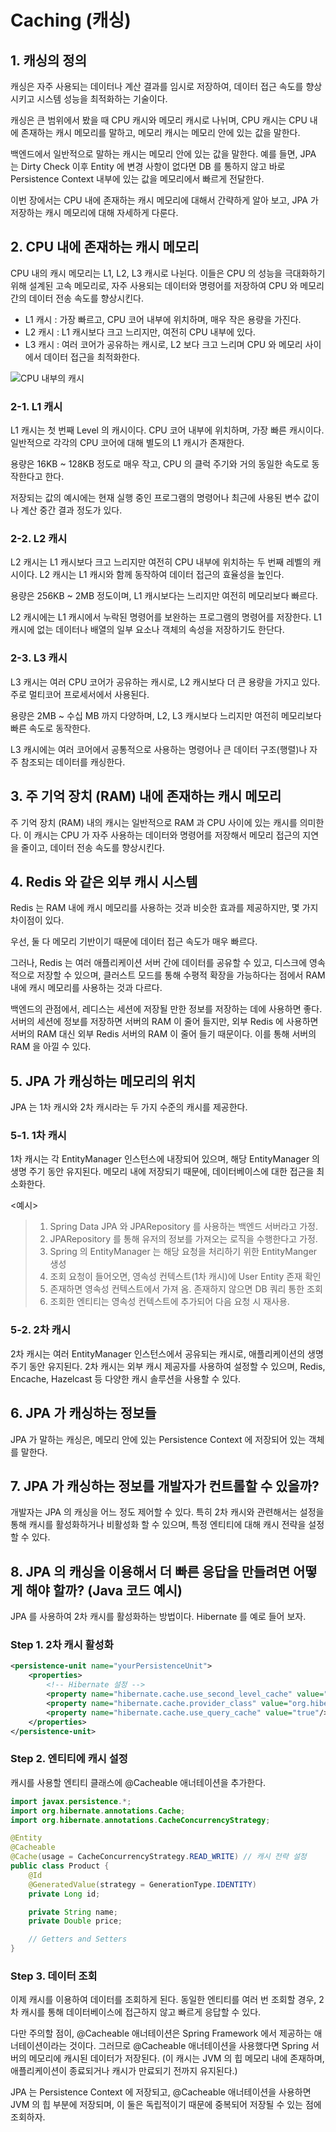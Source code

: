 # Caching (캐싱)

## 1. 캐싱의 정의
캐싱은 자주 사용되는 데이터나 계산 결과를 임시로 저장하여, 데이터 접근 속도를 향상시키고 시스템 성능을 최적화하는 기술이다.

캐싱은 큰 범위에서 봤을 때 CPU 캐시와 메모리 캐시로 나뉘며, CPU 캐시는 CPU 내에 존재하는 캐시 메모리를 말하고, 메모리 캐시는 메모리 안에 있는 값을 말한다.

백엔드에서 일반적으로 말하는 캐시는 메모리 안에 있는 값을 말한다. 예를 들면, JPA 는 Dirty Check 이후 Entity 에 변경 사항이 없다면 DB 를 통하지 않고 바로 Persistence Context 내부에 있는 값을 메모리에서 빠르게 전달한다.

이번 장에서는 CPU 내에 존재하는 캐시 메모리에 대해서 간략하게 알아 보고, JPA 가 저장하는 캐시 메모리에 대해 자세하게 다룬다.

## 2. CPU 내에 존재하는 캐시 메모리
CPU 내의 캐시 메모리는 L1, L2, L3 캐시로 나뉜다. 이들은 CPU 의 성능을 극대화하기 위해 설계된 고속 메모리로, 자주 사용되는 데이터와 명령어를 저장하여 CPU 와 메모리 간의 데이터 전송 속도를 향상시킨다.

- L1 캐시 : 가장 빠르고, CPU 코어 내부에 위치하며, 매우 작은 용량을 가진다.
- L2 캐시 : L1 캐시보다 크고 느리지만, 여전히 CPU 내부에 있다.
- L3 캐시 : 여러 코어가 공유하는 캐시로, L2 보다 크고 느리며 CPU 와 메모리 사이에서 데이터 접근을 최적화한다.

![CPU 내부의 캐시](../../../99_img/cpu_cache.png)

### 2-1. L1 캐시
L1 캐시는 첫 번째 Level 의 캐시이다. CPU 코어 내부에 위치하며, 가장 빠른 캐시이다. 일반적으로 각각의 CPU 코어에 대해 별도의 L1 캐시가 존재한다.

용량은 16KB ~ 128KB 정도로 매우 작고, CPU 의 클럭 주기와 거의 동일한 속도로 동작한다고 한다.

저장되는 값의 예시에는 현재 실행 중인 프로그램의 명령어나 최근에 사용된 변수 값이나 계산 중간 결과 정도가 있다.

### 2-2. L2 캐시
L2 캐시는 L1 캐시보다 크고 느리지만 여전히 CPU 내부에 위치하는 두 번째 레벨의 캐시이다. L2 캐시는 L1 캐시와 함께 동작하여 데이터 접근의 효율성을 높인다.

용량은 256KB ~ 2MB 정도이며, L1 캐시보다는 느리지만 여전히 메모리보다 빠르다.

L2 캐시에는 L1 캐시에서 누락된 명령어를 보완하는 프로그램의 명령어를 저장한다. L1 캐시에 없는 데이터나 배열의 일부 요소나 객체의 속성을 저장하기도 한단다.

### 2-3. L3 캐시
L3 캐시는 여러 CPU 코어가 공유하는 캐시로, L2 캐시보다 더 큰 용량을 가지고 있다. 주로 멀티코어 프로세서에서 사용된다.

용량은 2MB ~ 수십 MB 까지 다양하며, L2, L3 캐시보다 느리지만 여전히 메모리보다 빠른 속도로 동작한다.

L3 캐시에는 여러 코어에서 공통적으로 사용하는 명령어나 큰 데이터 구조(행렬)나 자주 참조되는 데이터를 캐싱한다.

## 3. 주 기억 장치 (RAM) 내에 존재하는 캐시 메모리
주 기억 장치 (RAM) 내의 캐시는 일반적으로 RAM 과 CPU 사이에 있는 캐시를 의미한다. 이 캐시는 CPU 가 자주 사용하는 데이터와 명령어를 저장해서 메모리 접근의 지연을 줄이고, 데이터 전송 속도를 향상시킨다.

## 4. Redis 와 같은 외부 캐시 시스템
Redis 는 RAM 내에 캐시 메모리를 사용하는 것과 비슷한 효과를 제공하지만, 몇 가지 차이점이 있다.

우선, 둘 다 메모리 기반이기 때문에 데이터 접근 속도가 매우 빠르다.

그러나, Redis 는 여러 애플리케이션 서버 간에 데이터를 공유할 수 있고, 디스크에 영속적으로 저장할 수 있으며, 클러스트 모드를 통해 수평적 확장을 가능하다는 점에서 RAM 내에 캐시 메모리를 사용하는 것과 다르다.

백엔드의 관점에서, 레디스는 세션에 저장될 만한 정보를 저장하는 데에 사용하면 좋다. 서버의 세션에 정보를 저장하면 서버의 RAM 이 줄어 들지만, 외부 Redis 에 사용하면 서버의 RAM 대신 외부 Redis 서버의 RAM 이 줄어 들기 때문이다. 이를 통해 서버의 RAM 을 아낄 수 있다.

## 5. JPA 가 캐싱하는 메모리의 위치
JPA 는 1차 캐시와 2차 캐시라는 두 가지 수준의 캐시를 제공한다.

### 5-1. 1차 캐시
1차 캐시는 각 EntityManager 인스턴스에 내장되어 있으며, 해당 EntityManager 의 생명 주기 동안 유지된다. 메모리 내에 저장되기 때문에, 데이터베이스에 대한 접근을 최소화한다.

<예시>
> 1. Spring Data JPA 와 JPARepository 를 사용하는 백엔드 서버라고 가정.
> 2. JPARepository 를 통해 유저의 정보를 가져오는 로직을 수행한다고 가정.
> 3. Spring 의 EntityManager 는 해당 요청을 처리하기 위한 EntityManger 생성
> 4. 조회 요청이 들어오면, 영속성 컨텍스트(1차 캐시)에 User Entity 존재 확인
> 5. 존재하면 영속성 컨텍스트에서 가져 옴. 존재하지 않으면 DB 쿼리 통한 조회
> 6. 조회한 엔티티는 영속성 컨텍스트에 추가되어 다음 요청 시 재사용.

### 5-2. 2차 캐시
2차 캐시는 여러 EntityManager 인스턴스에서 공유되는 캐시로, 애플리케이션의 생명 주기 동안 유지된다. 2차 캐시는 외부 캐시 제공자를 사용하여 설정할 수 있으며, Redis, Encache, Hazelcast 등 다양한 캐시 솔루션을 사용할 수 있다.

## 6. JPA 가 캐싱하는 정보들
JPA 가 말하는 캐싱은, 메모리 안에 있는 Persistence Context 에 저장되어 있는 객체를 말한다.

## 7. JPA 가 캐싱하는 정보를 개발자가 컨트롤할 수 있을까?
개발자는 JPA 의 캐싱을 어느 정도 제어할 수 있다. 특히 2차 캐시와 관련해서는 설정을 통해 캐시를 활성화하거나 비활성화 할 수 있으며, 특정 엔티티에 대해 캐시 전략을 설정할 수 있다.

## 8. JPA 의 캐싱을 이용해서 더 빠른 응답을 만들려면 어떻게 해야 할까? (Java 코드 예시)

JPA 를 사용하여 2차 캐시를 활성화하는 방법이다. Hibernate 를 예로 들어 보자.

### Step 1. 2차 캐시 활성화
```xml
<persistence-unit name="yourPersistenceUnit">
    <properties>
        <!-- Hibernate 설정 -->
        <property name="hibernate.cache.use_second_level_cache" value="true"/>
        <property name="hibernate.cache.provider_class" value="org.hibernate.cache.ehcache.EhCacheRegionFactory"/>
        <property name="hibernate.cache.use_query_cache" value="true"/>
    </properties>
</persistence-unit>
```

### Step 2. 엔티티에 캐시 설정
캐시를 사용할 엔티티 클래스에 @Cacheable 애너테이션을 추가한다.
```java
import javax.persistence.*;
import org.hibernate.annotations.Cache;
import org.hibernate.annotations.CacheConcurrencyStrategy;

@Entity
@Cacheable
@Cache(usage = CacheConcurrencyStrategy.READ_WRITE) // 캐시 전략 설정
public class Product {
    @Id
    @GeneratedValue(strategy = GenerationType.IDENTITY)
    private Long id;

    private String name;
    private Double price;

    // Getters and Setters
}
```

### Step 3. 데이터 조회
이제 캐시를 이용하여 데이터를 조회하게 된다. 동일한 엔티티를 여러 번 조회할 경우, 2차 캐시를 통해 데이터베이스에 접근하지 않고 빠르게 응답할 수 있다.

다만 주의할 점이, @Cacheable 애너테이션은 Spring Framework 에서 제공하는 애너테이션이라는 것이다. 그러므로 @Cacheable 애너테이션을 사용했다면 Spring 서버의 메모리에 캐시된 데이터가 저장된다. (이 캐시는 JVM 의 힙 메모리 내에 존재하며, 애플리케이션이 종료되거나 캐시가 만료되기 전까지 유지된다.)

JPA 는 Persistence Context 에 저장되고, @Cacheable 애너테이션을 사용하면 JVM 의 힙 부분에 저장되며, 이 둘은 독립적이기 때문에 중복되어 저장될 수 있는 점에 조회하자.